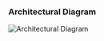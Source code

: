 ### Architectural Diagram
![Architectural Diagram](Architectural%20Diagram.jpg "AI-Powered Travel Platform Architecture")
